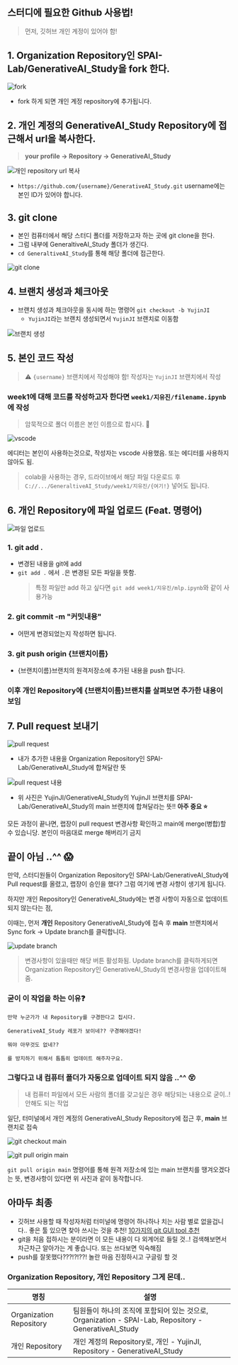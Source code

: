 ## 스터디에 필요한 Github 사용법!

> 먼저, 깃허브 개인 계정이 있어야 함!

## 1. Organization Repository인 SPAI-Lab/GenerativeAI_Study을 fork 한다.

![fork](https://github.com/SPAI-Lab/GenerativeAI_Study/assets/59556524/4e9b433e-04ff-499f-ab3a-c6dfb322e99b)

- fork 하게 되면 개인 계정 repository에 추가됩니다.

## 2. 개인 계정의 GenerativeAI_Study Repository에 접근해서 url을 복사한다.

> **your profile -> Repository -> GenerativeAI_Study**

![개인 repository url 복사](https://github.com/SPAI-Lab/GenerativeAI_Study/assets/59556524/206211bf-5b91-4527-8ea6-e251b6bc74b1)

- `https://github.com/{username}/GenerativeAI_Study.git` username에는 본인 ID가 있어야 합니다.

## 3. git clone

- 본인 컴퓨터에서 해당 스터디 폴더를 저장하고자 하는 곳에 git clone을 한다.
- 그럼 내부에 GeneraltiveAI_Study 폴더가 생긴다.
- `cd GeneraltiveAI_Study`를 통해 해당 폴더에 접근한다.

![git clone](https://github.com/SPAI-Lab/GenerativeAI_Study/assets/59556524/79f6968c-5294-4d85-aeec-988bc97d8bd9)

## 4. 브랜치 생성과 체크아웃

- 브랜치 생성과 체크아웃을 동시에 하는 명령어 `git checkout -b YujinJI`
  - `YujinJI`라는 브랜치 생성되면서 `YujinJI` 브랜치로 이동함

![브랜치 생성](https://github.com/SPAI-Lab/GenerativeAI_Study/assets/59556524/8f6c8386-3fda-45a2-ae0f-d8a756c69304)

## 5. 본인 코드 작성

> ⚠️ `{username}` 브랜치에서 작성해야 함! 작성자는 `YujinJI` 브랜치에서 작성

### week1에 대해 코드를 작성하고자 한다면 `week1/지유진/filename.ipynb`에 작성

> 암묵적으로 폴더 이름은 본인 이름으로 합시다. 🤝

![vscode](https://github.com/SPAI-Lab/GenerativeAI_Study/assets/59556524/e19ff1c6-cab0-45ed-a5a0-3e630b4eafc4)

에디터는 본인이 사용하는것으로, 작성자는 vscode 사용했음. 또는 에디터를 사용하지 않아도 됨.

> colab을 사용하는 경우, 드라이브에서 해당 파일 다운로드 후 `C://.../GeneraltiveAI_Study/week1/지유진/{여기!}` 넣어도 됩니다.

## 6. 개인 Repository에 파일 업로드 (Feat. 명령어)

![파일 업로드](https://github.com/SPAI-Lab/GenerativeAI_Study/assets/59556524/72a92b27-d292-4e62-ac57-4bbf89f32d63)

### 1. git add .

- 변경된 내용을 git에 add
- `git add .` 에서 `.`은 변경된 모든 파일을 뜻함.
  > 특정 파일만 add 하고 싶다면 `git add week1/지유진/mlp.ipynb`와 같이 사용가능

### 2. git commit -m "커밋내용"

- 어떤게 변경되었는지 작성하면 됩니다.

### 3. git push origin {브랜치이름}

- {브랜치이름}브랜치의 원격저장소에 추가된 내용을 push 합니다.

### 이후 개인 Repository에 {브랜치이름}브랜치를 살펴보면 추가한 내용이 보임

## 7. Pull request 보내기

![pull request](https://github.com/SPAI-Lab/GenerativeAI_Study/assets/59556524/c70026dd-3d7f-4ad1-8a90-a9d20fd33706)

- 내가 추가한 내용을 Organization Repository인 SPAI-Lab/GenerativeAI_Study에 합쳐달란 뜻

![pull request 내용](https://github.com/SPAI-Lab/GenerativeAI_Study/assets/59556524/926e224f-9420-41cc-8789-1f2618b4f835)

- 위 사진은 YujinJI/GenerativeAI_Study의 YujinJI 브랜치를 SPAI-Lab/GenerativeAI_Study의 main 브랜치에 합쳐달라는 뜻!! **아주 중요 ⭐️**

모든 과정이 끝나면, 랩장이 pull request 변경사항 확인하고 main에 merge(병합)할 수 있습니당. 본인이 마음대로 merge 해버리기 금지

## 끝이 아님 ..^^ 😱

만약, 스터디원들이 Organization Repository인 SPAI-Lab/GenerativeAI_Study에 Pull request를 올렸고, 랩장이 승인을 했다? 그럼 여기에 변경 사항이 생기게 됩니다.

하지만 개인 Repository인 GenerativeAI_Study에는 변경 사항이 자동으로 업데이트 되지 않는다는 점,

이때는, 먼저 **개인** Repository GenerativeAI_Study에 접속 후 **main** 브랜치에서 Sync fork -> Update branch를 클릭합니다.

![update branch](https://github.com/SPAI-Lab/GenerativeAI_Study/assets/59556524/bb38c8dd-f9a1-4596-a55f-0d0a8d135016)

> 변경사항이 있을때만 해당 버튼 활성화됨. Update branch를 클릭하게되면 Organization Repository인 GenerativeAI_Study의 변경사항을 업데이트해줌.

### 굳이 이 작업을 하는 이유❓

```
만약 누군가가 내 Repository를 구경한다고 칩시다.

GenerativeAI_Study 레포가 보이네?? 구경해야겠다!

뭐야 아무것도 없네??

를 방지하기 위해서 틈틈히 업데이트 해주자구요.
```

### 그렇다고 내 컴퓨터 폴더가 자동으로 업데이트 되지 않음 ..^^ 😵

> 내 컴퓨터 파일에서 모든 사람의 폴더를 갖고싶은 경우 해당되는 내용으로 굳이..! 안해도 되는 작업

일단, 터미널에서 개인 계정의 GenerativeAI_Study Repository에 접근 후, **main** 브랜치로 접속

![git checkout main](https://github.com/SPAI-Lab/GenerativeAI_Study/assets/59556524/e5bf400a-e415-4c73-b9d3-f981cdc6003b)

![git pull origin main](https://github.com/SPAI-Lab/GenerativeAI_Study/assets/59556524/3ce8a3a7-b7da-491c-a2c3-270379bd1345)

`git pull origin main` 명령어를 통해 원격 저장소에 있는 main 브랜치를 땡겨오겠다는 뜻, 변경사항이 있다면 위 사진과 같이 동작합니다.

## 아마두 최종

- 깃허브 사용할 때 작성자처럼 터미널에 명령어 하나하나 치는 사람 별로 없을겁니다.. 좋은 툴 있으면 찾아 쓰시는 것을 추천! [10가지의 git GUI tool 추천](https://hosuappa.tistory.com/16)
- git을 처음 접하시는 분이라면 이 모든 내용이 다 외계어로 들릴 것..! 검색해보면서 차근차근 알아가는 게 좋습니다. 또는 쓰다보면 익숙해짐
- push를 잘못했다???!?!??! 놀란 마음 진정하시고 구글링 할 것

### Organization Repository, 개인 Repository 그게 몬데..

| 명칭                    | 설명                                                                                                  |
| ----------------------- | ----------------------------------------------------------------------------------------------------- |
| Organization Repository | 팀원들이 하나의 조직에 포함되어 있는 것으로, Organization - SPAI-Lab, Repository - GenerativeAI_Study |
| 개인 Repository         | 개인 계정의 Repository로, 개인 - YujinJI, Repository - GenerativeAI_Study                             |
